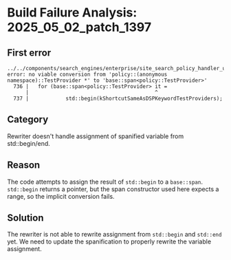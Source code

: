 # Build Failure Analysis: 2025_05_02_patch_1397

## First error

```
../../components/search_engines/enterprise/site_search_policy_handler_unittest.cc:736:41: error: no viable conversion from 'policy::(anonymous namespace)::TestProvider *' to 'base::span<policy::TestProvider>'
  736 |   for (base::span<policy::TestProvider> it =
      |                                         ^
  737 |            std::begin(kShortcutSameAsDSPKeywordTestProviders);
```

## Category
Rewriter doesn't handle assignment of spanified variable from std::begin/end.

## Reason
The code attempts to assign the result of `std::begin` to a `base::span`. `std::begin` returns a pointer, but the span constructor used here expects a range, so the implicit conversion fails.

## Solution
The rewriter is not able to rewrite assignment from `std::begin` and `std::end` yet. We need to update the spanification to properly rewrite the variable assignment.